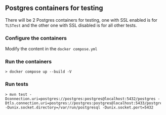 ## Postgres containers for testing

There will be 2 Postgres containers for testing, one with SSL enabled is for `TLSTest` and the other one with SSL disabled is for all other tests.

### Configure the containers

Modify the content in the `docker compose.yml`

### Run the containers

```
> docker compose up --build -V
```

### Run tests

```
> mvn test -Dconnection.uri=postgres://postgres:postgres@localhost:5432/postgres -Dtls.connection.uri=postgres://postgres:postgres@localhost:5433/postgres -Dunix.socket.directory=/var/run/postgresql -Dunix.socket.port=5432
```
